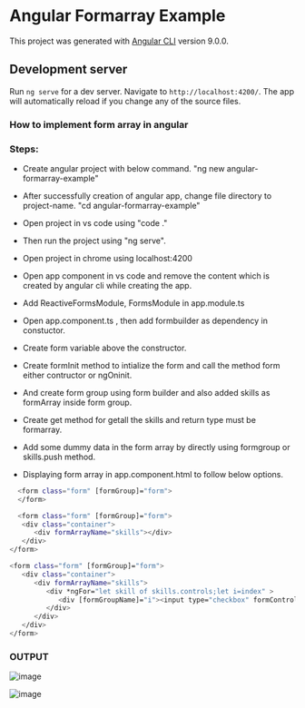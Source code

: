 # Angular Formarray Example

This project was generated with [Angular CLI](https://github.com/angular/angular-cli) version 9.0.0.

## Development server

Run `ng serve` for a dev server. Navigate to `http://localhost:4200/`. The app will automatically reload if you change any of the source files.

### How to implement form array in angular

### Steps: 

- Create angular project with below command.
	"ng new angular-formarray-example"

- After successfully creation of angular app, change file directory to project-name.
	"cd angular-formarray-example"

- Open project in vs code using "code ."

- Then run the project using "ng serve".

- Open project in chrome using localhost:4200

- Open app component in vs code and remove the content which is created by angular cli while creating the app.

- Add ReactiveFormsModule, FormsModule in app.module.ts

- Open app.component.ts , then add formbuilder as dependency in constuctor.

- Create form variable above the constructor.

- Create formInit method to intialize the form and call the method form either contructor or ngOninit.

- And create form group using form builder and also added skills as formArray inside form group.

- Create get method for getall the skills and return type must be formarray.

- Add some dummy data in the form array by directly using formgroup or skills.push method.

- Displaying form array in app.component.html to follow below options.
```bash
  <form class="form" [formGroup]="form">
  </form>
```

```bash
  <form class="form" [formGroup]="form">
   <div class="container">
      <div formArrayName="skills"></div>
   </div>
</form>
```
  

```bash
<form class="form" [formGroup]="form">
   <div class="container">
      <div formArrayName="skills">
         <div *ngFor="let skill of skills.controls;let i=index" >
            <div [formGroupName]="i"><input type="checkbox" formControlName="checked" /> {{skill.get('name').value}}</div>
         </div>
      </div>
   </div>
</form>
```
  
  
  ### OUTPUT
  
  
  ![image](https://user-images.githubusercontent.com/98155788/168487687-09cfb38e-ae44-47ed-8b81-fd0c9e458f64.png)
  
  ![image](https://user-images.githubusercontent.com/98155788/168487718-e3eb6090-5f2b-40b7-b321-6133b2d44538.png)


